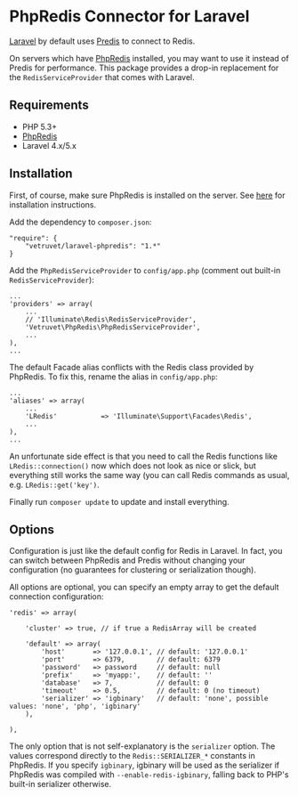 PhpRedis Connector for Laravel
==============================

[Laravel] by default uses [Predis] to connect to Redis.

On servers which have [PhpRedis] installed, you may want to use it instead of Predis for performance. This package provides a drop-in replacement for the `RedisServiceProvider` that comes with Laravel.

Requirements
------------

 - PHP 5.3+
 - [PhpRedis]
 - Laravel 4.x/5.x

Installation
-------------

First, of course, make sure PhpRedis is installed on the server. See [here][1] for installation instructions.

Add the dependency to `composer.json`:

```
"require": {
    "vetruvet/laravel-phpredis": "1.*"
}
```

Add the `PhpRedisServiceProvider` to `config/app.php` (comment out built-in `RedisServiceProvider`):

```
...
'providers' => array(
    ...
    // 'Illuminate\Redis\RedisServiceProvider',
    'Vetruvet\PhpRedis\PhpRedisServiceProvider',
    ...
),
...
```

The default Facade alias conflicts with the Redis class provided by PhpRedis.
To fix this, rename the alias in `config/app.php`:

```
...
'aliases' => array(
    ...
    'LRedis'           => 'Illuminate\Support\Facades\Redis', 
    ...
),
...
```

An unfortunate side effect is that you need to call the Redis functions like `LRedis::connection()` now which does not look as nice or slick, but everything still works the same way (you can call Redis commands as usual, e.g. `LRedis::get('key')`.

Finally run `composer update` to update and install everything.

Options
-------

Configuration is just like the default config for Redis in Laravel. In fact, you can switch between PhpRedis and Predis without changing your configuration (no guarantees for clustering or serialization though).

All options are optional, you can specify an empty array to get the default connection configuration:

```
'redis' => array(

    'cluster' => true, // if true a RedisArray will be created

    'default' => array(
        'host'       => '127.0.0.1', // default: '127.0.0.1'
        'port'       => 6379,        // default: 6379
        'password'   => password     // default: null
        'prefix'     => 'myapp:',    // default: ''
        'database'   => 7,           // default: 0
        'timeout'    => 0.5,         // default: 0 (no timeout)
        'serializer' => 'igbinary'   // default: 'none', possible values: 'none', 'php', 'igbinary'
    ),

),
```

The only option that is not self-explanatory is the `serializer` option. The values correspond directly to the `Redis::SERIALIZER_*` constants in PhpRedis. If you specify `igbinary`, igbinary will be used as the serializer if PhpRedis was compiled with `--enable-redis-igbinary`, falling back to PHP's built-in serializer otherwise. 

[laravel]:http://laravel.com/
[predis]:https://github.com/nrk/predis
[phpredis]:https://github.com/nicolasff/phpredis
[1]:https://github.com/nicolasff/phpredis#installingconfiguring
